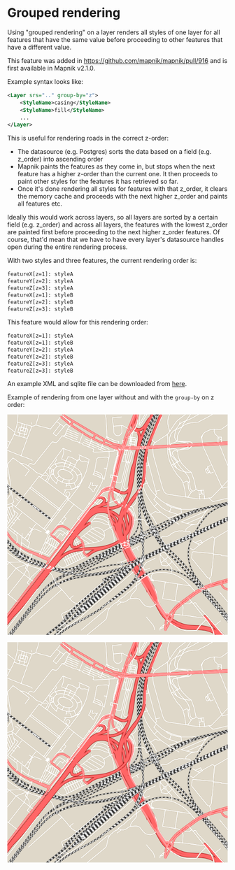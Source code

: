 # Grouped rendering

Using "grouped rendering" on a layer renders all styles of one layer for all features that have the same value before proceeding to other features that have a different value.

This feature was added in <https://github.com/mapnik/mapnik/pull/916> and is first available in Mapnik v2.1.0.

Example syntax looks like:

```xml
<Layer srs=".." group-by="z">
    <StyleName>casing</StyleName>
    <StyleName>fill</StyleName>
    ...
</Layer>
```

This is useful for rendering roads in the correct z-order:

* The datasource (e.g. Postgres) sorts the data based on a field (e.g. z_order) into ascending order
* Mapnik paints the features as they come in, but stops when the next feature has a higher z-order than the current one. It then proceeds to paint other styles for the features it has retrieved so far.
* Once it's done rendering all styles for features with that z_order, it clears the memory cache and proceeds with the next higher z_order and paints all features etc.

Ideally this would work across layers, so all layers are sorted by a certain field (e.g. z_order) and across all layers, the features with the lowest z_order are painted first before proceeding to the next higher z_order features. Of course, that'd mean that we have to have every layer's datasource handles open during the entire rendering process.

With two styles and three features, the current rendering order is:

```
featureX[z=1]: styleA
featureY[z=2]: styleA
featureZ[z=3]: styleA
featureX[z=1]: styleB
featureY[z=2]: styleB
featureZ[z=3]: styleB
```

This feature would allow for this rendering order:

```
featureX[z=1]: styleA
featureX[z=1]: styleB
featureY[z=2]: styleA
featureY[z=2]: styleB
featureZ[z=3]: styleA
featureZ[z=3]: styleB
```

An example XML and sqlite file can be downloaded from [here](data/grouped-rendering-sample.zip).

Example of rendering from one layer without and with the `group-by` on z order:

![1](images/non-grouped-rendering.png)

![2](images/grouped-rendering.png)
